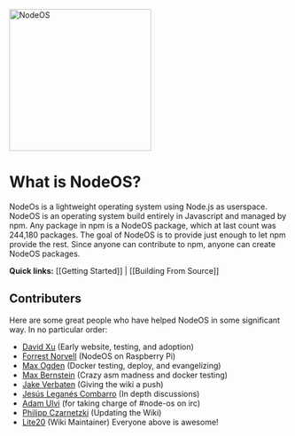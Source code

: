 <img src="https://cdn.rawgit.com/NodeOS/media/master/NodeOS.svg" alt="NodeOS" width="256" />

# What is NodeOS?

NodeOs is a lightweight operating system using Node.js as userspace. NodeOS is an operating system build entirely in Javascript and managed by npm. Any package in npm is a NodeOS package, which at last count was 244,180 packages. The goal of NodeOS is to provide just enough to let npm provide the rest. Since anyone can contribute to npm, anyone can create NodeOS packages.

**Quick links:** [[Getting Started]] | [[Building From Source]]

## Contributers

Here are some great people who have helped NodeOS in some significant way. In no particular order:

- [David Xu](https://twitter.com/dvdxu) (Early website, testing, and adoption)
- [Forrest Norvell](https://twitter.com/othiym23) (NodeOS on Raspberry Pi)
- [Max Ogden](https://twitter.com/maxogden) (Docker testing, deploy, and evangelizing)
- [Max Bernstein](https://github.com/tekknolagi) (Crazy asm madness and docker testing)
- [Jake Verbaten](https://github.com/raynos) (Giving the wiki a push)
- [Jesús Leganés Combarro](https://github.com/piranna) (In depth discussions)
- [Adam Ulvi](https://github.com/aulvi) (for taking charge of #node-os on irc)
- [Philipp Czarnetzki](https://github.com/luii) (Updating the Wiki)
- [Lite20](https://twitter.com/lightningboy24) (Wiki Maintainer)
Everyone above is awesome!
